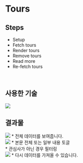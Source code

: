 # Tours

## Steps

- Setup
- Fetch tours
- Render tours
- Remove tours
- Read more
- Re-fetch tours

<br />

## 사용한 기술

<img src="https://img.shields.io/badge/react-61DAFB?style=for-the-badge&logo=react&logoColor=black">

<br />

## 결과물

<img src="https://github.com/pyozz/react-projects-course/assets/92071025/46f117bd-e656-4f1d-8fab-d575d157f0a0" />
* 전체 데이터를 보여줍니다.

<br />

<img src="https://github.com/pyozz/react-projects-course/assets/92071025/78741b4f-b6ca-432e-ab13-13f272863359" />
* 본문 전체 또는 일부 내용 토글 <br />
* 관심사가 아닌 경우 필터링

<br />

<img src="https://github.com/pyozz/react-projects-course/assets/92071025/eb749230-b6c3-439d-b065-68799dbdb852" />
* 다시 데이터를 가져올 수 있습니다.
